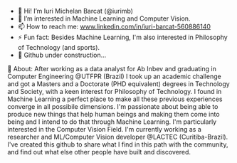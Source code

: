 - 👋 Hi! I’m Iuri Michelan Barcat (@iurimb)
- 👀 I’m interested in Machine Learning and Computer Vision.
- 📫 How to reach me: www.linkedin.com/in/iuri-barcat-560886140
- ⚡ Fun fact: Besides Machine Learning, I'm also interested in Philosophy of Technology (and sports).
- 🌱 Github under construction...

💞️ About:
After working as a data analyst for Ab Inbev and graduating in Computer Engineering @UTFPR (Brazil) I took up an academic challenge and got a Masters and a Doctorate (PHD equivalent) degrees in Technology and Society, with a keen interest for Philosophy of Technology. I found in Machine Learning a perfect place to make all these previous experiences converge in all possibile dimensions. I'm passionate about being able to produce new things that help human beings and making them come into being and I intend to do that through Machine Learning. I'm particularly interested in the Computer Vision Field. I'm currently working as a researcher and ML/Computer Vision developer @LACTEC (Curitiba-Brazil). I've created this github to share what I find in this path with the community, and find out what else other people have built and discovered.


<!---

- 🌱 I’m currently learning ...
- 💞️ I’m looking to collaborate on ...


- 😄 Pronouns: He/Him

iurimb/iurimb is a ✨ special ✨ repository because its `README.md` (this file) appears on your GitHub profile.
You can click the Preview link to take a look at your changes.
--->
